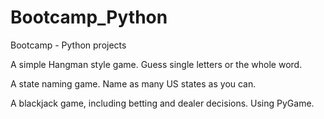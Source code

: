 # Bootcamp_Python
Bootcamp - Python projects

A simple Hangman style game. Guess single letters or the whole word.

A state naming game. Name as many US states as you can.

A blackjack game, including betting and dealer decisions. Using PyGame.
